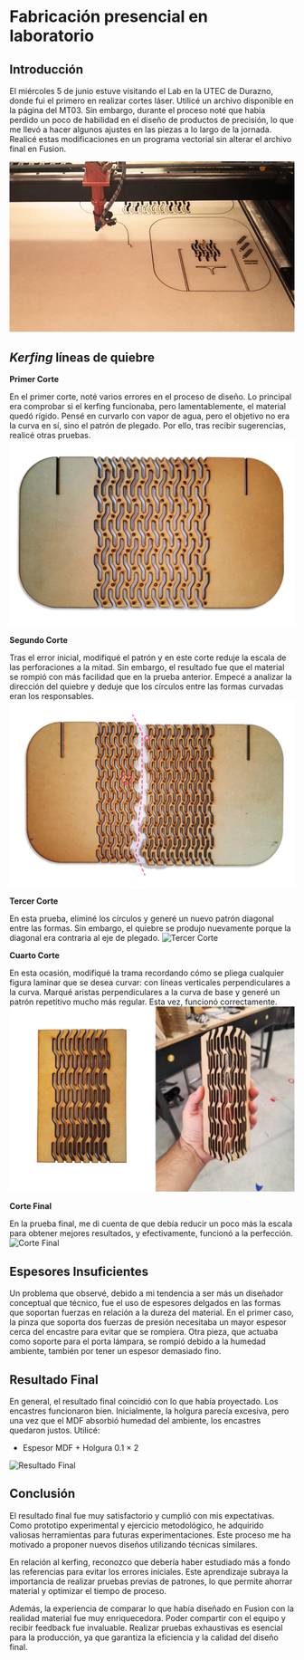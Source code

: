 
# Fabricación presencial en laboratorio

## Introducción

El miércoles 5 de junio estuve visitando el Lab en la UTEC de Durazno, donde fui el primero en realizar cortes láser. Utilicé un archivo disponible en la página del MT03. Sin embargo, durante el proceso noté que había perdido un poco de habilidad en el diseño de productos de precisión, lo que me llevó a hacer algunos ajustes en las piezas a lo largo de la jornada. Realicé estas modificaciones en un programa vectorial sin alterar el archivo final en Fusion.

![foto corte](../images/MT03/00_foto_proceso.png)

## _Kerfing_ líneas de quiebre

**Primer Corte**

En el primer corte, noté varios errores en el proceso de diseño. Lo principal era comprobar si el kerfing funcionaba, pero lamentablemente, el material quedó rígido. Pensé en curvarlo con vapor de agua, pero el objetivo no era la curva en sí, sino el patrón de plegado. Por ello, tras recibir sugerencias, realicé otras pruebas.
![primer corte ](../images/MT03/01_primer_corte.png)

**Segundo Corte**

Tras el error inicial, modifiqué el patrón y en este corte reduje la escala de las perforaciones a la mitad. Sin embargo, el resultado fue que el material se rompió con más facilidad que en la prueba anterior. Empecé a analizar la dirección del quiebre y deduje que los círculos entre las formas curvadas eran los responsables.
![Segundo Corte](../images/MT03/02_seg_corte.png)

**Tercer Corte**

En esta prueba, eliminé los círculos y generé un nuevo patrón diagonal entre las formas. Sin embargo, el quiebre se produjo nuevamente porque la diagonal era contraria al eje de plegado.
![Tercer Corte](../images/MT03/03_ter_corte.png)

**Cuarto Corte**

En esta ocasión, modifiqué la trama recordando cómo se pliega cualquier figura laminar que se desea curvar: con líneas verticales perpendiculares a la curva. Marqué aristas perpendiculares a la curva de base y generé un patrón repetitivo mucho más regular. Esta vez, funcionó correctamente.
![Cuarto Corte](../images/MT03/04_cuarto_corte.png)

**Corte Final**

En la prueba final, me di cuenta de que debía reducir un poco más la escala para obtener mejores resultados, y efectivamente, funcionó a la perfección.
![Corte Final](../images/MT03/05_quinto_corte.png)


## Espesores Insuficientes
Un problema que observé, debido a mi tendencia a ser más un diseñador conceptual que técnico, fue el uso de espesores delgados en las formas que soportan fuerzas en relación a la dureza del material. En el primer caso, la pinza que soporta dos fuerzas de presión necesitaba un mayor espesor cerca del encastre para evitar que se rompiera. Otra pieza, que actuaba como soporte para el porta lámpara, se rompió debido a la humedad ambiente, también por tener un espesor demasiado fino.

## Resultado Final
En general, el resultado final coincidió con lo que había proyectado. Los encastres funcionaron bien. Inicialmente, la holgura parecía excesiva, pero una vez que el MDF absorbió humedad del ambiente, los encastres quedaron justos.
Utilicé:

- Espesor MDF + Holgura 0.1 × 2

![Resultado Final](../images/MT03/06_final.png)

## Conclusión

El resultado final fue muy satisfactorio y cumplió con mis expectativas. Como prototipo experimental y ejercicio metodológico, he adquirido valiosas herramientas para futuras experimentaciones. Este proceso me ha motivado a proponer nuevos diseños utilizando técnicas similares.

En relación al kerfing, reconozco que debería haber estudiado más a fondo las referencias para evitar los errores iniciales. Este aprendizaje subraya la importancia de realizar pruebas previas de patrones, lo que permite ahorrar material y optimizar el tiempo de proceso.

Además, la experiencia de comparar lo que había diseñado en Fusion con la realidad material fue muy enriquecedora. Poder compartir con el equipo y recibir feedback fue invaluable. Realizar pruebas exhaustivas es esencial para la producción, ya que garantiza la eficiencia y la calidad del diseño final.
